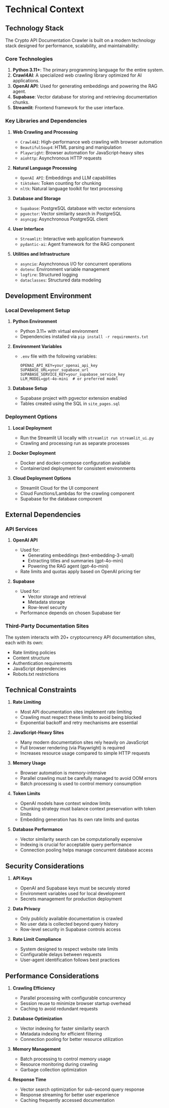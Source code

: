 # Technical Context

## Technology Stack

The Crypto API Documentation Crawler is built on a modern technology stack designed for performance, scalability, and maintainability:

### Core Technologies

1. **Python 3.11+**: The primary programming language for the entire system.
2. **Crawl4AI**: A specialized web crawling library optimized for AI applications.
3. **OpenAI API**: Used for generating embeddings and powering the RAG agent.
4. **Supabase**: Vector database for storing and retrieving documentation chunks.
5. **Streamlit**: Frontend framework for the user interface.

### Key Libraries and Dependencies

1. **Web Crawling and Processing**
   - `Crawl4AI`: High-performance web crawling with browser automation
   - `BeautifulSoup4`: HTML parsing and manipulation
   - `Playwright`: Browser automation for JavaScript-heavy sites
   - `aiohttp`: Asynchronous HTTP requests

2. **Natural Language Processing**
   - `OpenAI API`: Embeddings and LLM capabilities
   - `tiktoken`: Token counting for chunking
   - `nltk`: Natural language toolkit for text processing

3. **Database and Storage**
   - `Supabase`: PostgreSQL database with vector extensions
   - `pgvector`: Vector similarity search in PostgreSQL
   - `asyncpg`: Asynchronous PostgreSQL client

4. **User Interface**
   - `Streamlit`: Interactive web application framework
   - `pydantic-ai`: Agent framework for the RAG component

5. **Utilities and Infrastructure**
   - `asyncio`: Asynchronous I/O for concurrent operations
   - `dotenv`: Environment variable management
   - `logfire`: Structured logging
   - `dataclasses`: Structured data modeling

## Development Environment

### Local Development Setup

1. **Python Environment**
   - Python 3.11+ with virtual environment
   - Dependencies installed via `pip install -r requirements.txt`

2. **Environment Variables**
   - `.env` file with the following variables:
     ```
     OPENAI_API_KEY=your_openai_api_key
     SUPABASE_URL=your_supabase_url
     SUPABASE_SERVICE_KEY=your_supabase_service_key
     LLM_MODEL=gpt-4o-mini  # or preferred model
     ```

3. **Database Setup**
   - Supabase project with pgvector extension enabled
   - Tables created using the SQL in `site_pages.sql`

### Deployment Options

1. **Local Deployment**
   - Run the Streamlit UI locally with `streamlit run streamlit_ui.py`
   - Crawling and processing run as separate processes

2. **Docker Deployment**
   - Docker and docker-compose configuration available
   - Containerized deployment for consistent environments

3. **Cloud Deployment Options**
   - Streamlit Cloud for the UI component
   - Cloud Functions/Lambdas for the crawling component
   - Supabase for the database component

## External Dependencies

### API Services

1. **OpenAI API**
   - Used for:
     - Generating embeddings (text-embedding-3-small)
     - Extracting titles and summaries (gpt-4o-mini)
     - Powering the RAG agent (gpt-4o-mini)
   - Rate limits and quotas apply based on OpenAI pricing tier

2. **Supabase**
   - Used for:
     - Vector storage and retrieval
     - Metadata storage
     - Row-level security
   - Performance depends on chosen Supabase tier

### Third-Party Documentation Sites

The system interacts with 20+ cryptocurrency API documentation sites, each with its own:
- Rate limiting policies
- Content structure
- Authentication requirements
- JavaScript dependencies
- Robots.txt restrictions

## Technical Constraints

1. **Rate Limiting**
   - Most API documentation sites implement rate limiting
   - Crawling must respect these limits to avoid being blocked
   - Exponential backoff and retry mechanisms are essential

2. **JavaScript-Heavy Sites**
   - Many modern documentation sites rely heavily on JavaScript
   - Full browser rendering (via Playwright) is required
   - Increases resource usage compared to simple HTTP requests

3. **Memory Usage**
   - Browser automation is memory-intensive
   - Parallel crawling must be carefully managed to avoid OOM errors
   - Batch processing is used to control memory consumption

4. **Token Limits**
   - OpenAI models have context window limits
   - Chunking strategy must balance context preservation with token limits
   - Embedding generation has its own rate limits and quotas

5. **Database Performance**
   - Vector similarity search can be computationally expensive
   - Indexing is crucial for acceptable query performance
   - Connection pooling helps manage concurrent database access

## Security Considerations

1. **API Keys**
   - OpenAI and Supabase keys must be securely stored
   - Environment variables used for local development
   - Secrets management for production deployment

2. **Data Privacy**
   - Only publicly available documentation is crawled
   - No user data is collected beyond query history
   - Row-level security in Supabase controls access

3. **Rate Limit Compliance**
   - System designed to respect website rate limits
   - Configurable delays between requests
   - User-agent identification follows best practices

## Performance Considerations

1. **Crawling Efficiency**
   - Parallel processing with configurable concurrency
   - Session reuse to minimize browser startup overhead
   - Caching to avoid redundant requests

2. **Database Optimization**
   - Vector indexing for faster similarity search
   - Metadata indexing for efficient filtering
   - Connection pooling for better resource utilization

3. **Memory Management**
   - Batch processing to control memory usage
   - Resource monitoring during crawling
   - Garbage collection optimization

4. **Response Time**
   - Vector search optimization for sub-second query response
   - Response streaming for better user experience
   - Caching frequently accessed documentation

